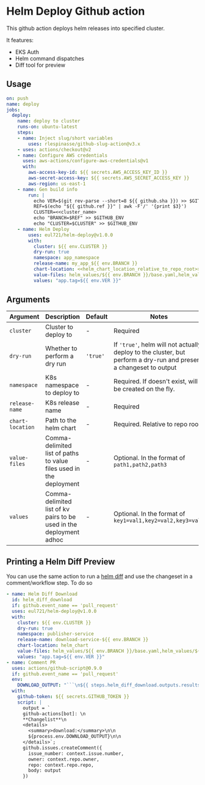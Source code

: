 # Helm Deploy Github action

This github action deploys helm releases into specified cluster.

It features:
* EKS Auth
* Helm command dispatches
* Diff tool for preview


## Usage

```yaml
on: push
name: deploy
jobs:
  deploy:
    name: deploy to cluster
    runs-on: ubuntu-latest
    steps:
    - name: Inject slug/short variables
        uses: rlespinasse/github-slug-action@v3.x
    - uses: actions/checkout@v2
    - name: Configure AWS credentials
      uses: aws-actions/configure-aws-credentials@v1
      with:
        aws-access-key-id: ${{ secrets.AWS_ACCESS_KEY_ID }}
        aws-secret-access-key: ${{ secrets.AWS_SECRET_ACCESS_KEY }}
        aws-region: us-east-1
    - name: Gen build info
        run: |
          echo VER=$(git rev-parse --short=8 ${{ github.sha }}) >> $GITHUB_ENV
          REF=$(echo "${{ github.ref }}" | awk -F'/' '{print $3}')
          CLUSTER=<<cluster_name>
          echo "BRANCH=$REF" >> $GITHUB_ENV
          echo "CLUSTER=$CLUSTER" >> $GITHUB_ENV
    - name: Helm Deploy
        uses: eul721/helm-deploy@v1.0.0
        with:
          cluster: ${{ env.CLUSTER }}
          dry-run: true
          namespace: app_namespace
          release-name: my_app_${{ env.BRANCH }}
          chart-location: <<helm_chart_location_relative_to_repo_root>>
          value-files: helm_values/${{ env.BRANCH }}/base.yaml,helm_values/${{ env.BRANCH }}/app.yaml
          values: "app.tag=${{ env.VER }}"
```

## Arguments
|Argument|Description|Default|Notes|
|-|-|-|-|
|`cluster`|Cluster to deploy to|-|Required|
|`dry-run`|Whether to perform a dry run|`'true'`|If `'true'`, helm will not actually deploy to the cluster, but perform a dry-run and present a changeset to output|
|`namespace`|K8s namespace to deploy to|-|Required. If doesn't exist, will be created on the fly.|
|`release-name`|K8s release name|-|Required|
|`chart-location`|Path to the helm chart|-|Required. Relative to repo root.|
|`value-files`|Comma-delimited list of paths to value files used in the deployment|-|Optional. In the format of `path1,path2,path3`
|`values`|Comma-delimited list of kv pairs to be used in the deployment adhoc|-|Optional. In the format of `key1=val1,key2=val2,key3=val3`|

## Printing a Helm Diff Preview

You can use the same action to run a [helm diff](https://www.google.com/url?sa=t&rct=j&q=&esrc=s&source=web&cd=&cad=rja&uact=8&ved=2ahUKEwjqk8CU9b3xAhUQHjQIHbx_CdwQFjAAegQIAhAD&url=https%3A%2F%2Fgithub.com%2Fdatabus23%2Fhelm-diff&usg=AOvVaw1CxcOMadRByfe_yGw0xToE) and use the changeset in a comment/workflow step. To do so

```yaml
- name: Helm Diff Download
  id: helm_diff_download
  if: github.event_name == 'pull_request'
  uses: eul721/helm-deploy@v1.0.0
  with:
    cluster: ${{ env.CLUSTER }}
    dry-run: true
    namespace: publisher-service
    release-name: download-service-${{ env.BRANCH }}
    chart-location: helm_chart
    value-files: helm_values/${{ env.BRANCH }}/base.yaml,helm_values/${{ env.BRANCH }}/download.yaml
    values: "app.tag=${{ env.VER }}"
- name: Comment PR
  uses: actions/github-script@0.9.0
  if: github.event_name == 'pull_request'
  env:
    DOWNLOAD_OUTPUT: "```\n${{ steps.helm_diff_download.outputs.results }}\n```"
  with:
    github-token: ${{ secrets.GITHUB_TOKEN }}
    script: |
      output = `
      github-actions[bot]: \n
      **Changelist**\n
      <details>
        <summary>download:</summary>\n\n
        ${process.env.DOWNLOAD_OUTPUT}\n\n
      </details>`;
      github.issues.createComment({
        issue_number: context.issue.number,
        owner: context.repo.owner,
        repo: context.repo.repo,
        body: output
      })
```